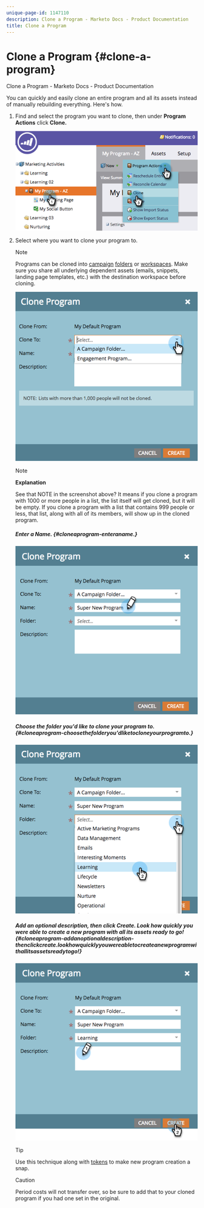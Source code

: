 ```yaml
---
unique-page-id: 1147110
description: Clone a Program - Marketo Docs - Product Documentation
title: Clone a Program
---
```


# Clone a Program {#clone-a-program}

Clone a Program - Marketo Docs - Product Documentation

You can quickly and easily clone an entire program and all its assets instead of manually rebuilding everything. Here's how.

1. Find and select the program you want to clone, then under **Program Actions** click **Clone.**

   ![](assets/image2014-9-5-14-3a31-3a49.png)

1. Select where you want to clone your program to.

   >[!NOTE]
   >
   >Programs can be cloned into [campaign](../../../../../welcome-to-marketo-docs/product-docs/core-marketo-concepts/miscellaneous/create-new-campaign-folder.md) [folders](../../../../../welcome-to-marketo-docs/product-docs/core-marketo-concepts/miscellaneous/create-new-campaign-folder.md) or [workspaces](../../../../../welcome-to-marketo-docs/product-docs/administration/workspaces-and-person-partitions/create-a-new-workspace.md). Make sure you share all underlying dependent assets (emails, snippets, landing page templates, etc.) with the destination workspace before cloning.

   ![](assets/cloneto.png)

   >[!NOTE]
   >
   >**Explanation**
   >
   >
   >See that NOTE in the screenshot above? It means if you clone a program with 1000 or more people in a list, the list itself will get cloned, but it will be empty. If you clone a program with a list that contains 999 people or less, that list, along with all of its members, will show up in the cloned program.

   ##### Enter a Name. {#cloneaprogram-enteraname.}

   ![](assets/cloneprogramname.png)

   ##### Choose the folder you'd like to clone your program to.  {#cloneaprogram-choosethefolderyou'dliketocloneyourprogramto.}

   ![](assets/choosefolderclone.png)

   ##### Add an optional description, then click Create. Look how quickly you were able to create a new program with all its assets ready to go! {#cloneaprogram-addanoptionaldescription-thenclickcreate.lookhowquicklyyouwereabletocreateanewprogramwithallitsassetsreadytogo!}

   ![](assets/createclone.png)

   >[!TIP]
   >
   >Use this technique along with [tokens](../../../../../welcome-to-marketo-docs/product-docs/email-marketing/general/using-tokens.md) to make new program creation a snap.

   >[!CAUTION]
   >
   >Period costs will not transfer over, so be sure to add that to your cloned program if you had one set in the original.

